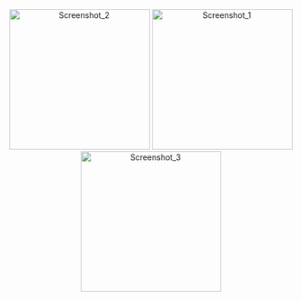 <div align="center">
  <img src="https://github.com/user-attachments/assets/13ca80f2-c2ed-4d36-a9e9-75eaa88eab98" width="250" alt="Screenshot_2">
  <img src="https://github.com/user-attachments/assets/e5de0137-8484-41e4-a637-dff3653c855c" width="250" alt="Screenshot_1">
  <img src="https://github.com/user-attachments/assets/0088ba0e-3d54-4b70-b27f-3174b34a7733" width="250" alt="Screenshot_3">
</div>
